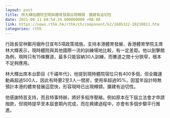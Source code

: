 ```yaml
---
layout: post
title: 林大輝指體院空間與體育發展出現樽頸　擴建有迫切性
date: 2021-08-11 08:54:24.000000000 +08:00
link: https://news.rthk.hk/rthk/ch/component/k2/1605322-20210811.htm
categories: rthk
---
```


行政長官林鄭月娥昨日宣布5項政策措施，支持本港體育發展，香港體育學院主席林大輝表示，現時體院與其他國際一流的訓練場地比較，有一定差距。他以劍擊館為例，現時只有15條賽道，最多只能容納30人訓練，而賽道之間十分狹窄，根本不足夠應用。

林大輝出席本台節目《千禧年代》，他提到現時體院宿位只有400多個，但全職運動員超過500人，因此有時要2至3人一間房，使用率超過95%，因當年設計時無預計本港的體育發展這麼快，形容現時已出現樽頸，擴建有迫切性。

他感謝特首支持，而且特事特辦，將好多程序壓縮，例如原本在下屆立法會才申請撥款，但現時提早至本屆會期內完成，而在興建過程中，亦會有多個步驟平行推進。
